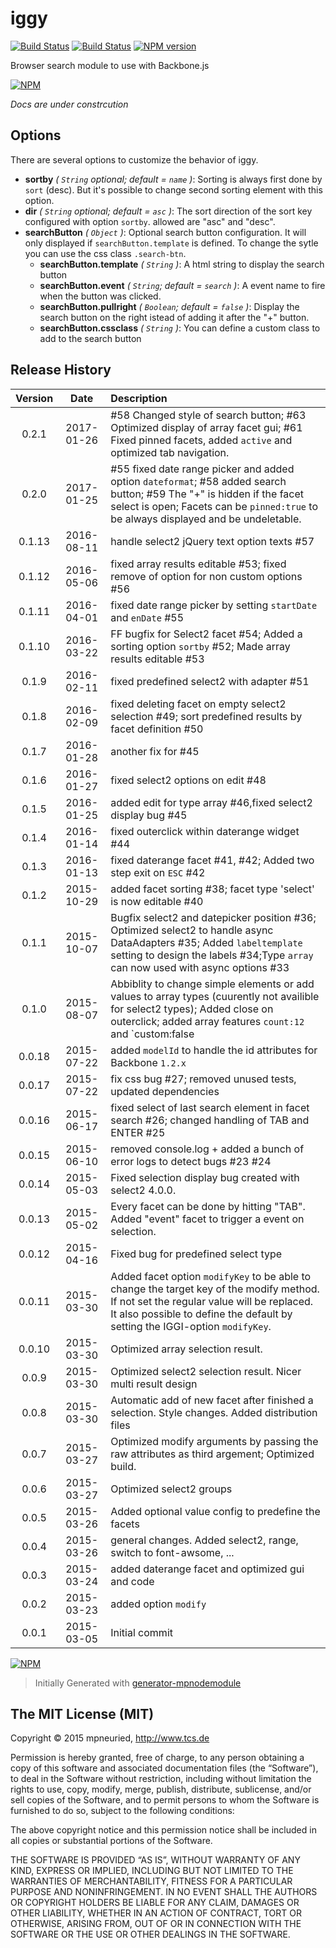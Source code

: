 iggy
============

[![Build Status](https://secure.travis-ci.org/mpneuried/iggy.png?branch=master)](http://travis-ci.org/mpneuried/iggy)
[![Build Status](https://david-dm.org/mpneuried/iggy.png)](https://david-dm.org/mpneuried/iggy)
[![NPM version](https://badge.fury.io/js/iggy.png)](http://badge.fury.io/js/iggy)

Browser search module to use with Backbone.js

[![NPM](https://nodei.co/npm/iggy.png?downloads=true&stars=true)](https://nodei.co/npm/iggy/)

*Docs are under constrcution* 

## Options

There are several options to customize the behavior of iggy.

- **sortby** *( `String` optional; default = `name` )*: Sorting is always first done by `sort` (desc). But it's possible to change second sorting element with this option.
- **dir** *( `String` optional; default = `asc` )*: The sort direction of the sort key configured with option `sortby`. allowed are "asc" and "desc".
- **searchButton** *( `Object` )*: Optional search button configuration. It will only displayed if `searchButton.template` is defined. To change the sytle you can use the css class `.search-btn`.
	- **searchButton.template** *( `String` )*: A html string to display the search button
	- **searchButton.event** *( `String`; default = `search` )*: A event name to fire when the button was clicked.
	- **searchButton.pullright** *( `Boolean`; default = `false` )*: Display the search button on the right istead of adding it after the "+" button.
	- **searchButton.cssclass** *( `String` )*: You can define a custom class to add to the search button


## Release History
|Version|Date|Description|
|:--:|:--:|:--|
|0.2.1|2017-01-26|#58 Changed style of search button; #63 Optimized display of array facet gui; #61 Fixed pinned facets, added `active` and optimized tab navigation.|
|0.2.0|2017-01-25|#55 fixed date range picker and added option `dateformat`; #58 added search button; #59 The "+" is hidden if the facet select is open; Facets can be `pinned:true` to be always displayed and be undeletable. |
|0.1.13|2016-08-11|handle select2 jQuery text option texts #57|
|0.1.12|2016-05-06|fixed array results editable #53; fixed remove of option for non custom options #56|
|0.1.11|2016-04-01|fixed date range picker by setting `startDate` and `enDate` #55|
|0.1.10|2016-03-22|FF bugfix for Select2 facet #54; Added a sorting option `sortby` #52; Made array results editable #53|
|0.1.9|2016-02-11|fixed predefined select2 with adapter #51 |
|0.1.8|2016-02-09|fixed deleting facet on empty select2 selection #49; sort predefined results by facet definition #50 |
|0.1.7|2016-01-28|another fix for #45 |
|0.1.6|2016-01-27|fixed select2 options on edit #48 |
|0.1.5|2016-01-25|added edit for type array #46,fixed select2 display bug #45 |
|0.1.4|2016-01-14|fixed outerclick within daterange widget #44|
|0.1.3|2016-01-13|fixed daterange facet #41, #42; Added two step exit on `ESC` #42|
|0.1.2|2015-10-29|added facet sorting #38; facet type 'select' is now editable #40|
|0.1.1|2015-10-07|Bugfix select2 and datepicker position #36; Optimized select2 to handle async DataAdapters #35; Added `labeltemplate` setting to design the labels #34;Type `array` can now used with async options #33|
|0.1.0|2015-08-07|Abbiblity to change simple elements or add values to array types (cuurently not availible for select2 types); Added close on outerclick; added array features `count:12` and `custom:false|true`;bugfix facet remove render;|
|0.0.18|2015-07-22|added `modelId` to handle the id attributes for Backbone `1.2.x`|
|0.0.17|2015-07-22|fix css bug #27; removed unused tests, updated dependencies|
|0.0.16|2015-06-17|fixed select of last search element in facet search #26; changed handling of TAB and ENTER #25|
|0.0.15|2015-06-10|removed console.log + added a bunch of error logs to detect bugs #23 #24|
|0.0.14|2015-05-03|Fixed selection display bug created with select2 4.0.0.|
|0.0.13|2015-05-02|Every facet can be done by hitting "TAB". Added "event" facet to trigger a event on selection.|
|0.0.12|2015-04-16|Fixed bug for predefined select type|
|0.0.11|2015-03-30|Added facet option `modifyKey` to be able to change the target key of the modify method. If not set the regular value will be replaced. It also possible to define the default by setting the IGGI-option `modifyKey`.|
|0.0.10|2015-03-30|Optimized array selection result.|
|0.0.9|2015-03-30|Optimized select2 selection result. Nicer multi result design|
|0.0.8|2015-03-30|Automatic add of new facet after finished a selection. Style changes. Added distribution files|
|0.0.7|2015-03-27|Optimized modify arguments by passing the raw attributes as third argement; Optimized build.|
|0.0.6|2015-03-27|Optimized select2 groups|
|0.0.5|2015-03-26|Added optional value config to predefine the facets|
|0.0.4|2015-03-26|general changes. Added select2, range, switch to font-awsome, ...|
|0.0.3|2015-03-24|added daterange facet and optimized gui and code |
|0.0.2|2015-03-23|added option `modify`|
|0.0.1|2015-03-05|Initial commit|

[![NPM](https://nodei.co/npm-dl/iggy.png?months=6)](https://nodei.co/npm/iggy/)

> Initially Generated with [generator-mpnodemodule](https://github.com/mpneuried/generator-mpnodemodule)

## The MIT License (MIT)

Copyright © 2015 mpneuried, http://www.tcs.de

Permission is hereby granted, free of charge, to any person obtaining a copy of this software and associated documentation files (the “Software”), to deal in the Software without restriction, including without limitation the rights to use, copy, modify, merge, publish, distribute, sublicense, and/or sell copies of the Software, and to permit persons to whom the Software is furnished to do so, subject to the following conditions:

The above copyright notice and this permission notice shall be included in all copies or substantial portions of the Software.

THE SOFTWARE IS PROVIDED “AS IS”, WITHOUT WARRANTY OF ANY KIND, EXPRESS OR IMPLIED, INCLUDING BUT NOT LIMITED TO THE WARRANTIES OF MERCHANTABILITY, FITNESS FOR A PARTICULAR PURPOSE AND NONINFRINGEMENT. IN NO EVENT SHALL THE AUTHORS OR COPYRIGHT HOLDERS BE LIABLE FOR ANY CLAIM, DAMAGES OR OTHER LIABILITY, WHETHER IN AN ACTION OF CONTRACT, TORT OR OTHERWISE, ARISING FROM, OUT OF OR IN CONNECTION WITH THE SOFTWARE OR THE USE OR OTHER DEALINGS IN THE SOFTWARE.
